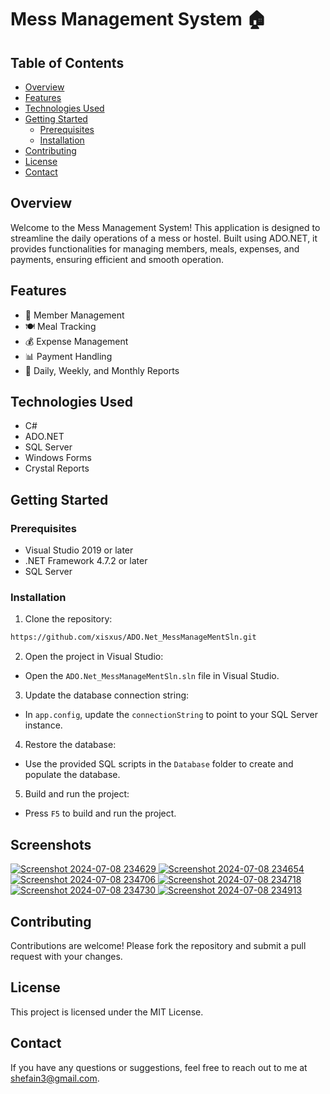 # Mess Management System 🏠

## Table of Contents
- [Overview](#overview)
- [Features](#features)
- [Technologies Used](#technologies-used)
- [Getting Started](#getting-started)
  - [Prerequisites](#prerequisites)
  - [Installation](#installation)
- [Contributing](#contributing)
- [License](#license)
- [Contact](#contact)

## Overview
Welcome to the Mess Management System! This application is designed to streamline the daily operations of a mess or hostel. Built using ADO.NET, it provides functionalities for managing members, meals, expenses, and payments, ensuring efficient and smooth operation.

## Features
- 👥 Member Management
- 🍽️ Meal Tracking
- 💰 Expense Management
- 📊 Payment Handling
- 📅 Daily, Weekly, and Monthly Reports

## Technologies Used
- C#
- ADO.NET
- SQL Server
- Windows Forms
- Crystal Reports

## Getting Started
### Prerequisites
- Visual Studio 2019 or later
- .NET Framework 4.7.2 or later
- SQL Server

### Installation
1. Clone the repository:

```sh
https://github.com/xisxus/ADO.Net_MessManageMentSln.git
```
2. Open the project in Visual Studio:
- Open the `ADO.Net_MessManageMentSln.sln` file in Visual Studio.

3. Update the database connection string:
- In `app.config`, update the `connectionString` to point to your SQL Server instance.

4. Restore the database:
- Use the provided SQL scripts in the `Database` folder to create and populate the database.

5. Build and run the project:
- Press `F5` to build and run the project.


## Screenshots

[
![Screenshot 2024-07-08 234629](https://github.com/xisxus/ADO.Net_MessManageMentSln/assets/172262255/df65dfcd-4b45-46af-95bf-64ab20128fb6)
![Screenshot 2024-07-08 234654](https://github.com/xisxus/ADO.Net_MessManageMentSln/assets/172262255/ec68409f-85a1-42a9-96fb-514b5c880acb)
![Screenshot 2024-07-08 234706](https://github.com/xisxus/ADO.Net_MessManageMentSln/assets/172262255/181eef46-21f8-4449-99b8-44169c29d251)
![Screenshot 2024-07-08 234718](https://github.com/xisxus/ADO.Net_MessManageMentSln/assets/172262255/0b803687-8548-4799-a001-6dc7382892db)
![Screenshot 2024-07-08 234730](https://github.com/xisxus/ADO.Net_MessManageMentSln/assets/172262255/b82941db-b6e5-4656-b677-5e9c1f274e37)
![Screenshot 2024-07-08 234913](https://github.com/xisxus/ADO.Net_MessManageMentSln/assets/172262255/66bdfb2e-152f-4cfa-b30c-46b6e0825852)
](url)


## Contributing
Contributions are welcome! Please fork the repository and submit a pull request with your changes.

## License
This project is licensed under the MIT License.

## Contact
If you have any questions or suggestions, feel free to reach out to me at shefain3@gmail.com.


